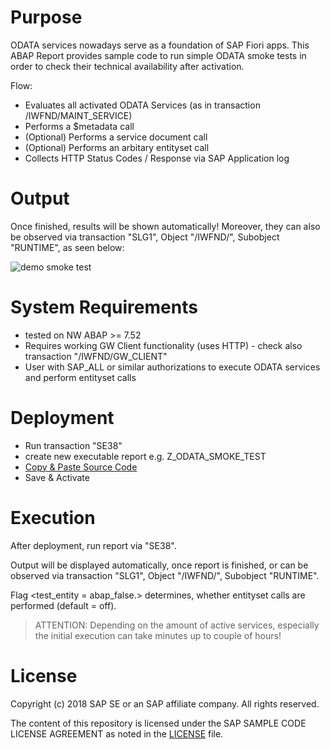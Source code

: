 # Purpose

ODATA services nowadays serve as a foundation of SAP Fiori apps. This ABAP Report provides sample code to run simple ODATA smoke tests in order to check their technical availability after activation.

Flow:
* Evaluates all activated ODATA Services (as in transaction /IWFND/MAINT_SERVICE)
* Performs a $metadata call
* (Optional) Performs a service document call
* (Optional) Performs an arbitary entityset call
* Collects HTTP Status Codes / Response via SAP Application log

# Output

Once finished, results will be shown automatically! Moreover, they can also be observed via transaction "SLG1", Object "/IWFND/", Subobject "RUNTIME", as seen below:

![demo smoke test](https://github.com/SAP/abap-odata-smoke-test/blob/master/docs/img/smoke_test.png)

# System Requirements

* tested on NW ABAP >= 7.52
* Requires working GW Client functionality (uses HTTP) - check also transaction "/IWFND/GW_CLIENT"
* User with SAP_ALL or similar authorizations to execute ODATA services and perform entityset calls

# Deployment

* Run transaction "SE38"
* create new executable report e.g. Z_ODATA_SMOKE_TEST
* [Copy & Paste Source Code](https://github.com/SAP/abap-odata-smoke-test/blob/master/src/Z_ODATA_SMOKE_TEST.txt)
* Save & Activate

# Execution

After deployment, run report via "SE38".

Output will be displayed automatically, once report is finished, or can be observed via transaction "SLG1", Object "/IWFND/", Subobject "RUNTIME".

Flag <test_entity = abap_false.> determines, whether entityset calls are performed (default = off).

> ATTENTION: Depending on the amount of active services, especially the initial execution can take minutes up to couple of hours!

# License

Copyright (c) 2018 SAP SE or an SAP affiliate company. All rights reserved.

The content of this repository is licensed under the SAP SAMPLE CODE LICENSE AGREEMENT as noted in the [LICENSE](https://github.com/SAP/abap-odata-smoke-test/blob/master/LICENSE) file.
